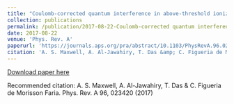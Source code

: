 ```yaml
---
title: "Coulomb-corrected quantum interference in above-threshold ionization: Working towards multi-trajectory electron holography"
collection: publications
permalink: /publication/2017-08-22-Coulomb-corrected quantum interference in above-threshold ionization: Working towards multi-trajectory electron holography
date: 2017-08-22
venue: 'Phys. Rev. A'
paperurl: 'https://journals.aps.org/pra/abstract/10.1103/PhysRevA.96.023420'
citation: 'A. S. Maxwell, A. Al-Jawahiry, T. Das &amp; C. Figueria de Morisson Faria. Phys. Rev. A 96, 023420 (2017)'
---
```

[Download paper here](https://journals.aps.org/pra/abstract/10.1103/PhysRevA.96.023420)

Recommended citation: A. S. Maxwell, A. Al-Jawahiry, T. Das & C. Figueria de Morisson Faria. Phys. Rev. A 96, 023420 (2017)